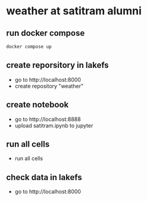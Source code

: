 # weather at satitram alumni

## run docker compose
```sh
docker compose up
```
## create reporsitory in lakefs
- go to http://localhost:8000
- create repository "weather"

## create notebook
- go to http://localhost:8888
- upload satitram.ipynb to jupyter

## run all cells
- run all cells

## check data in lakefs
- go to http://localhost:8000
